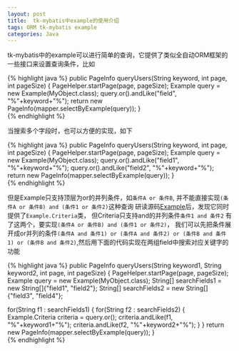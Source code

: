 ```yaml
---
layout: post
title:  tk-mybatis中example的使用介绍
tags: ORM tk-mybatis example
categories: Java
---
```

tk-mybatis中的example可以进行简单的查询，它提供了类似全自动ORM框架的一些接口来设置查询条件，比如

{% highlight java %}
public PageInfo queryUsers(String keyword, int page, int pageSize) {
  PageHelper.startPage(page, pageSize);
  Example query = new Example(MyObject.class);
  query.or().andLike("field", "%"+keyword+"%");
  return new PageInfo(mapper.selectByExample(query));
}  
{% endhighlight %}

当搜索多个字段时，也可以方便的实现，如下

{% highlight java %}
public PageInfo queryUsers(String keyword, int page, int pageSize) {
  PageHelper.startPage(page, pageSize);
  Example query = new Example(MyObject.class);
  query.or().andLike("field1", "%"+keyword+"%");
  query.or().andLike("field2", "%"+keyword+"%");
  return new PageInfo(mapper.selectByExample(query));
}  
{% endhighlight %}

但是Example只支持顶层为or的并列条件，如`条件A or 条件B`, 并不能直接实现`(条件A or 条件B) and (条件1 or 条件2)`这种查询
研读源码[Example](https://github.com/abel533/Mapper/blob/master/src/main/java/tk/mybatis/mapper/entity/Example.java)后，发现它同时提供了`Example.Criteria`类， 但Criteria只支持and的并列条件`条件1 and 条件2`
有了这两个，要实现`(条件A or 条件B) and (条件1 or 条件2)`， 我们可以先把条件展开成or并列的条件`(条件A and 条件1) or (条件A and 条件2) or (条件B and 条件1) or (条件B and 条件2)`,然后用下面的代码实现在两组field中搜索对应关键字的功能

{% highlight java %}
public PageInfo queryUsers(String keyword1, String keyword2, int page, int pageSize) {
  PageHelper.startPage(page, pageSize);
  Example query = new Example(MyObject.class);
  String[] searchFields1 = new String[]{"field1", "field2"};
  String[] searchFields2 = new String[]{"field3", "field4"};

  for(String f1 : searchFields1) {
    for(String f2 : searchFields2) {
      Example.Criteria criteria = query.or();
      criteria.andLike(f1, "%"+keyword1+"%");
      criteria.andLike(f2, "%"+keyword2+"%");
    }
  }
  return new PageInfo(mapper.selectByExample(query));
}  
{% endhighlight %}
